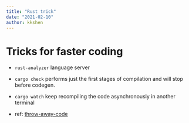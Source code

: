 ```yaml
---
title: "Rust trick"
date: "2021-02-10"
author: kkshen
---
```


# Tricks for faster coding

- `rust-analyzer` language server
- `cargo check` performs just the first stages of compilation and will stop before codegen.
- `cargo watch` keep recompiling the code asynchronously in another terminal

- ref: [throw-away-code](https://vorner.github.io/2020/09/20/throw-away-code.html)

